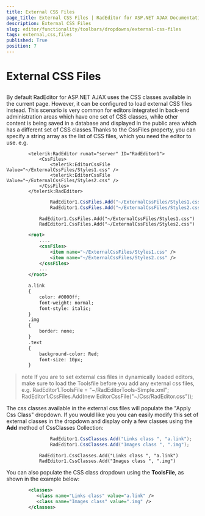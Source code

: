 ```yaml
---
title: External CSS Files
page_title: External CSS Files | RadEditor for ASP.NET AJAX Documentation
description: External CSS Files
slug: editor/functionality/toolbars/dropdowns/external-css-files
tags: external,css,files
published: True
position: 7
---
```


# External CSS Files



## 

By default RadEditor for ASP.NET AJAX uses the CSS classes available in the current page. However, it can be configured to load external CSS files instead. This scenario is very common for editors integrated in back-end administration areas which have one set of CSS classes, while other content is being saved in a database and displayed in the public area which has a different set of CSS classes.Thanks to the CssFiles property, you can specify a string array as the list of CSS files, which you need the editor to use. e.g.

````ASPNET
	    <telerik:RadEditor runat="server" ID="RadEditor1">
	        <CssFiles>
	            <telerik:EditorCssFile Value="~/ExternalCssFiles/Styles1.css" />
	            <telerik:EditorCssFile Value="~/ExternalCssFiles/Styles2.css" />
	        </CssFiles>
	    </telerik:RadEditor>
````





````C#
				RadEditor1.CssFiles.Add("~/ExternalCssFiles/Styles1.css");
	            RadEditor1.CssFiles.Add("~/ExternalCssFiles/Styles2.css");
````
````VB
	        RadEditor1.CssFiles.Add("~/ExternalCssFiles/Styles1.css")
	        RadEditor1.CssFiles.Add("~/ExternalCssFiles/Styles2.css")
````


````XML
	    <root>
	        ....
	        <cssFiles>    
	            <item name="~/ExternalCssFiles/Styles1.css" />    
	            <item name="~/ExternalCssFiles/Styles2.css" /> 
	        </cssFiles>
	        ...
	    </root>
````



````XML
	    a.link
	    {
	        color: #0000ff;
	        font-weight: normal;
	        font-style: italic;
	    }
	    .img
	    {
	        border: none;
	    }
	    .text
	    {
	        background-color: Red;
	        font-size: 10px;
	    }
````





>note If you are to set external css files in dynamically loaded editors, make sure to load the Toolsfile before you add any external css files, e.g.
>RadEditor1.ToolsFile = "~/RadEditorTools-Simple.xml";
>RadEditor1.CssFiles.Add(new EditorCssFile("~/Css/RadEditor.css"));
>


The css classes available in the external css files will populate the "Apply Css Class" dropdown. If you would like you you can easily modify this set of external classes in the dropdown and display only a few classes using the **Add** method of CssClasses Collection:



````C#
	            RadEditor1.CssClasses.Add("Links class ", "a.link"); 
	            RadEditor1.CssClasses.Add("Images class ", ".img");
````
````VB
	        RadEditor1.CssClasses.Add("Links class ", "a.link")
	        RadEditor1.CssClasses.Add("Images class ", ".img")
````


You can also populate the CSS class dropdown using the **ToolsFile**, as shown in the example below:

````XML
	    <classes>
	       <class name="Links class" value="a.link" />
	       <class name="Images class" value=".img" />
	    </classes>
````


